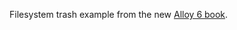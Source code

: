  Filesystem trash example from the new [Alloy 6 book](https://haslab.github.io/formal-software-design).
